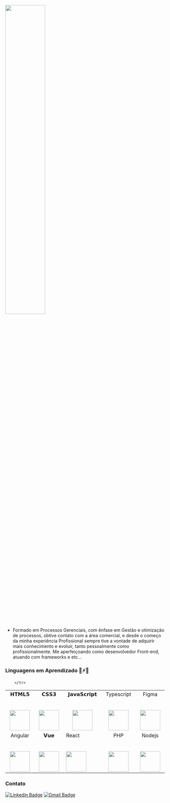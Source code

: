 <!--
**hudshowdr90/hudshowdr90** is a  _special_ ✨ repository because its `README.md` (this file) appears on your GitHub profile.

Here are some ideas to get you started:

- 🔭 I’m currently working on ...
- 🌱 I’m currently learning ...
- 👯 I’m looking to collaborate on ...
- 🤔 I’m looking for help with ...
- 
- 📫 How to reach me: ...
- 😄 Pronouns: ...
-  Fun fact: ...
-->

<p align="left"><img width=50% src="https://hudsonkennedy.vercel.app/assets/img/Hk.jpg"></p>

- Formado em Processos Gerenciais, com ênfase em Gestão e otimização de
processos, obtive contato com a área comercial, e desde o começo da minha
experiência Profissional sempre tive a vontade de adquirir mais
conhecimento e evoluir, tanto pessoalmente como profissionalmente.
Me aperfeiçoando como desenvolvedor Front-end, atuando com frameworks e etc...

### Linguagens em Aprendizado 🤔⚡🔭


<table>
  <tbody>
    <tr valign="top">
      <td width="10%" align="center">
        <span>𝗛𝗧𝗠𝗟𝟱</span><br><br><br>
        <img height="64px" src="https://cdn.svgporn.com/logos/html-5.svg">
      </td>
      <td width="10%" align="center">
        <span>𝗖𝗦𝗦𝟯</span><br><br><br>
        <img height="64px" src="https://cdn.svgporn.com/logos/css-3.svg">
      </td>
      <td width="10%" align="center">
        <span>𝗝𝗮𝘃𝗮𝗦𝗰𝗿𝗶𝗽𝘁</span><br><br><br>
        <img height="64px" src="https://cdn.svgporn.com/logos/javascript.svg">
      </td>
         <td width="10%" align="center">
        <span>Typescript</span><br><br><br>
        <img height="64px" src="https://cdn.svgporn.com/logos/typescript.svg">
      </td>
        <td width="10%" align="center">
        <span>Figma</span><br><br><br>
        <img height="64px" src="https://cdn.svgporn.com/logos/figma.svg">
      </td>
    <tr valign="top">
      <td width="10%" align="center">
        <span>Angular</span><br><br><br>
        <img height="64px" src="https://cdn.svgporn.com/logos/angular.svg">
      </td>
       <td width="10%" align="center">
        <span>𝗩𝘂𝗲</span><br><br><br>
        <img height="64px" src="https://cdn.svgporn.com/logos/vue.svg">
      </td>
       <td width="10% align="center"
        <span>React</span><br><br><br>
        <img height="64px" src="https://img.icons8.com/ultraviolet/2x/react.png">
      </td> 
          <td width="10%" align="center">
        <span>PHP</span><br><br><br>
        <img height="64px" src="https://cdn.svgporn.com/logos/php.svg">
      </td>                                                                                                                                                     
      <td width="10%" align="center">
        <span>Nodejs</span><br><br><br>
        <img height="64px" src="https://cdn.svgporn.com/logos/nodejs.svg">
      </td>
                                                                      
        </tr>
  </tbody>
</table>

### Contato

[![Linkedin Badge](https://img.shields.io/badge/-HudsonKennedy-blue?style=flat-square&logo=Linkedin&logoColor=white&link=https://www.linkedin.com/in/hudson-kennedy-809720127/)](https://www.linkedin.com/in/hudson-kennedy-809720127/) [![Gmail Badge](https://img.shields.io/badge/-hudsonhugo90@gmail.com-c14438?style=flat-square&logo=Gmail&logoColor=white&link=mailto:hudsonhugo90@gmail.com)](mailto:hudsonhugo90@gmail.com) 
